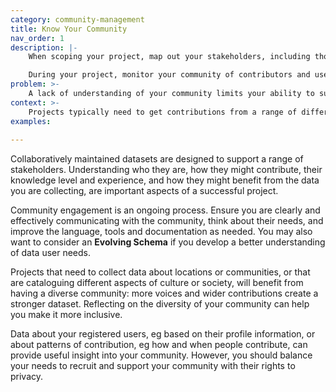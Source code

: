 ```yaml
---
category: community-management
title: Know Your Community
nav_order: 1
description: |-
    When scoping your project, map out your stakeholders, including those who are likely to contribute to the project, use the data it collects or benefit from it. Plan how you will engage with these stakeholders in order to recruit them to the project, understand their needs and communicate the goals of the project.

    During your project, monitor your community of contributors and users to ensure you are still serving their needs and are engaging with them effectively. It may be helpful to use  metrics based on user profiles and how contributors use the system. Where there are perceived gaps, eg because of lack of contributions from certain stakeholders, look at how you can improve engagement and encourage participation.
problem: >-
    A lack of understanding of your community limits your ability to support and engage with them. 
context: >-
    Projects typically need to get contributions from a range of different people and organisations, who may bring different skills, perspectives and information to the project. Providing effective support to them  will help improve the dataset and will benefit the project.
examples:
    
---
```


Collaboratively maintained datasets are designed to support a range of stakeholders. Understanding who they are, how they might contribute, their knowledge level and experience, and how they might benefit from the data you are collecting, are important aspects of a successful project.

Community engagement is an ongoing process. Ensure you are clearly and effectively communicating with the community, think about their needs, and improve the language, tools and documentation as needed. You may also want to consider an **Evolving Schema** if you develop a better understanding of data user needs.

Projects that need to collect data about locations or communities, or that are cataloguing different aspects of culture or society, will benefit from having a diverse community: more voices and wider contributions create a stronger dataset. Reflecting on the diversity of your community can help you make it more inclusive. 

Data about your registered users, eg based on their profile information, or about patterns of contribution, eg how and when people contribute, can provide useful insight into your community. However, you should balance your needs to recruit and support your community with their rights to privacy.  
